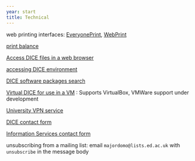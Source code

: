```yaml
---
year: start
title: Technical
---
```


web printing interfaces: [EveryonePrint](https://www.everyoneprint.is.ed.ac.uk), [WebPrint](https://webprint.inf.ed.ac.uk)

[print balance](https://www.manageprint.is.ed.ac.uk/)

[Access DICE files in a web browser](https://ifile.inf.ed.ac.uk/)

[accessing DICE environment](http://computing.help.inf.ed.ac.uk/nx/)

[DICE software packages search](http://pkgsearch.inf.ed.ac.uk/pkgsearch.shtml)

[Virtual DICE for use in a VM](http://computing.help.inf.ed.ac.uk/vdice) : Supports VirtualBox, VMWare support under development

[University VPN service](http://www.ed.ac.uk/schools-departments/information-services/services/computing/desktop-personal/vpn/vpn-service-using)

[DICE contact form](https://www.inf.ed.ac.uk/systems/support/form/)

[Information Services contact form](https://ed.unidesk.ac.uk/tas/public/)

unsubscribing from a mailing list: email `majordomo@lists.ed.ac.uk` with `unsubscribe` in the message body
